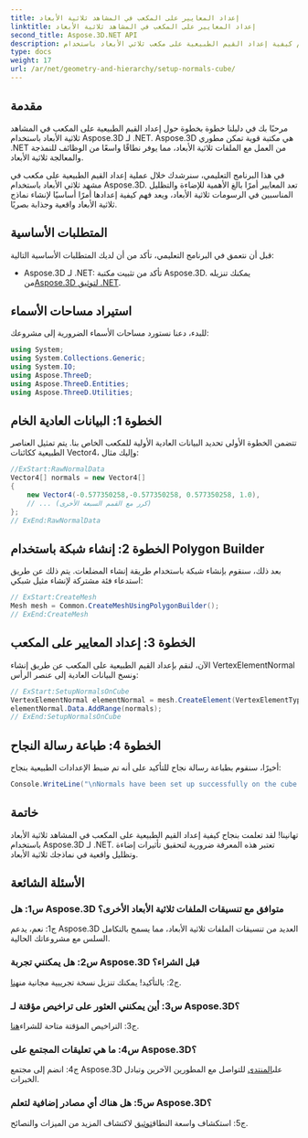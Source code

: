 ```yaml
---
title: إعداد المعايير على المكعب في المشاهد ثلاثية الأبعاد
linktitle: إعداد المعايير على المكعب في المشاهد ثلاثية الأبعاد
second_title: Aspose.3D.NET API
description: تعلم كيفية إعداد القيم الطبيعية على مكعب ثلاثي الأبعاد باستخدام Aspose.3D لـ .NET. عزز مهاراتك في النمذجة ثلاثية الأبعاد باستخدام هذا الدليل المفصّل خطوة بخطوة.
type: docs
weight: 17
url: /ar/net/geometry-and-hierarchy/setup-normals-cube/
---
```

## مقدمة

مرحبًا بك في دليلنا خطوة بخطوة حول إعداد القيم الطبيعية على المكعب في المشاهد ثلاثية الأبعاد باستخدام Aspose.3D لـ .NET. Aspose.3D هي مكتبة قوية تمكن مطوري .NET من العمل مع الملفات ثلاثية الأبعاد، مما يوفر نطاقًا واسعًا من الوظائف للنمذجة والمعالجة ثلاثية الأبعاد.

في هذا البرنامج التعليمي، سنرشدك خلال عملية إعداد القيم الطبيعية على مكعب في مشهد ثلاثي الأبعاد باستخدام Aspose.3D. تعد المعايير أمرًا بالغ الأهمية للإضاءة والتظليل المناسبين في الرسومات ثلاثية الأبعاد، ويعد فهم كيفية إعدادها أمرًا أساسيًا لإنشاء نماذج ثلاثية الأبعاد واقعية وجذابة بصريًا.

## المتطلبات الأساسية

قبل أن نتعمق في البرنامج التعليمي، تأكد من أن لديك المتطلبات الأساسية التالية:

-  Aspose.3D لـ .NET: تأكد من تثبيت مكتبة Aspose.3D. يمكنك تنزيله من[Aspose.3D لتوثيق .NET](https://reference.aspose.com/3d/net/).

## استيراد مساحات الأسماء

للبدء، دعنا نستورد مساحات الأسماء الضرورية إلى مشروعك:

```csharp
using System;
using System.Collections.Generic;
using System.IO;
using Aspose.ThreeD;
using Aspose.ThreeD.Entities;
using Aspose.ThreeD.Utilities;
```

## الخطوة 1: البيانات العادية الخام

تتضمن الخطوة الأولى تحديد البيانات العادية الأولية للمكعب الخاص بنا. يتم تمثيل العناصر الطبيعية ككائنات Vector4، وإليك مثال:

```csharp
//ExStart:RawNormalData
Vector4[] normals = new Vector4[]
{
    new Vector4(-0.577350258,-0.577350258, 0.577350258, 1.0),
    // ... (كرر مع القمم السبعة الأخرى)
};
// ExEnd:RawNormalData
```

## الخطوة 2: إنشاء شبكة باستخدام Polygon Builder

بعد ذلك، سنقوم بإنشاء شبكة باستخدام طريقة إنشاء المضلعات. يتم ذلك عن طريق استدعاء فئة مشتركة لإنشاء مثيل شبكي:

```csharp
// ExStart:CreateMesh
Mesh mesh = Common.CreateMeshUsingPolygonBuilder();
// ExEnd:CreateMesh
```

## الخطوة 3: إعداد المعايير على المكعب

الآن، لنقم بإعداد القيم الطبيعية على المكعب عن طريق إنشاء VertexElementNormal ونسخ البيانات العادية إلى عنصر الرأس:

```csharp
// ExStart:SetupNormalsOnCube
VertexElementNormal elementNormal = mesh.CreateElement(VertexElementType.Normal, MappingMode.ControlPoint, ReferenceMode.Direct) as VertexElementNormal;
elementNormal.Data.AddRange(normals);
// ExEnd:SetupNormalsOnCube
```

## الخطوة 4: طباعة رسالة النجاح

أخيرًا، سنقوم بطباعة رسالة نجاح للتأكيد على أنه تم ضبط الإعدادات الطبيعية بنجاح:

```csharp
Console.WriteLine("\nNormals have been set up successfully on the cube.");
```

## خاتمة

تهانينا! لقد تعلمت بنجاح كيفية إعداد القيم الطبيعية على المكعب في المشاهد ثلاثية الأبعاد باستخدام Aspose.3D لـ .NET. تعتبر هذه المعرفة ضرورية لتحقيق تأثيرات إضاءة وتظليل واقعية في نماذجك ثلاثية الأبعاد.

## الأسئلة الشائعة

### س1: هل Aspose.3D متوافق مع تنسيقات الملفات ثلاثية الأبعاد الأخرى؟

ج1: نعم، يدعم Aspose.3D العديد من تنسيقات الملفات ثلاثية الأبعاد، مما يسمح بالتكامل السلس مع مشروعاتك الحالية.

### س2: هل يمكنني تجربة Aspose.3D قبل الشراء؟

 ج2: بالتأكيد! يمكنك تنزيل نسخة تجريبية مجانية من[هنا](https://releases.aspose.com/).

### س3: أين يمكنني العثور على تراخيص مؤقتة لـ Aspose.3D؟

 ج3: التراخيص المؤقتة متاحة للشراء[هنا](https://purchase.aspose.com/temporary-license/).

### س4: ما هي تعليقات المجتمع على Aspose.3D؟

 ج4: انضم إلى مجتمع Aspose.3D على[المنتدى](https://forum.aspose.com/c/3d/18) للتواصل مع المطورين الآخرين وتبادل الخبرات.

### س5: هل هناك أي مصادر إضافية لتعلم Aspose.3D؟

 ج5: استكشاف واسعة النطاق[توثيق](https://reference.aspose.com/3d/net/) لاكتشاف المزيد من الميزات والنصائح.